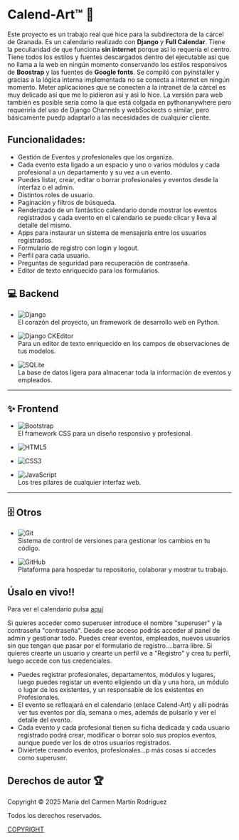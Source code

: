 # Calend-Art™ 📅

Este proyecto es un trabajo real que hice para la subdirectora de la cárcel de Granada. Es un calendario realizado con **Django** y **Full Calendar**. Tiene la peculiaridad de que funciona **sin internet** porque así lo requería el centro. Tiene todos los estilos y fuentes descargados dentro del ejecutable así que no llama a la web en ningún momento conservando los estilos responsivos de **Boostrap** y las fuentes de **Google fonts**. Se compiló con pyinstaller y gracias a la lógica interna implementada no se conecta a internet en ningún momento. Meter aplicaciones que se conecten a la intranet de la cárcel es muy delicado así que me lo pidieron así y asi lo hice.
La versión para web también es posible sería como la que está colgada en pythonanywhere pero requeriría del uso de Django Channels y webSockects o similar, pero básicamente puedp adaptarlo a las necesidades de cualquier cliente.

## Funcionalidades:

- Gestión de Eventos y profesionales que los organiza.
- Cada evento esta ligado a un espacio y uno o varios módulos y cada profesional a un departamento y su vez a un evento.
- Puedes listar, crear, editar o borrar profesionales y eventos desde la interfaz o el admin.
- Distintos roles de usuario.
- Paginación y filtros de búsqueda.
- Renderizado de un fantástico calendario donde mostrar los eventos registrados y cada evento en el calendario se puede clicar y lleva al detalle del mismo.
- Apps para instaurar un sistema de mensajería entre los usuarios registrados.
- Formulario de registro con login y logout.
- Perfil para cada usuario.
- Preguntas de seguridad para recuperación de contraseña.
- Editor de texto enriquecido para los formularios.


## 💻 Backend
- ![Django](https://img.shields.io/badge/Django-092E20?style=for-the-badge&logo=django&logoColor=white)  
  El corazón del proyecto, un framework de desarrollo web en Python.  

- ![Django CKEditor](https://img.shields.io/badge/Django_CKEditor-5-green?style=for-the-badge&logo=ckeditor&logoColor=white)  
  Para un editor de texto enriquecido en los campos de observaciones de tus modelos.  

- ![SQLite](https://img.shields.io/badge/SQLite-003B57?style=for-the-badge&logo=sqlite&logoColor=white)  
  La base de datos ligera para almacenar toda la información de eventos y empleados.  

---

## ✨ Frontend
- ![Bootstrap](https://img.shields.io/badge/Bootstrap_4-7952B3?style=for-the-badge&logo=bootstrap&logoColor=white)  
  El framework CSS para un diseño responsivo y profesional.  

- ![HTML5](https://img.shields.io/badge/HTML5-E34F26?style=for-the-badge&logo=html5&logoColor=white)  
- ![CSS3](https://img.shields.io/badge/CSS3-1572B6?style=for-the-badge&logo=css3&logoColor=white)  
- ![JavaScript](https://img.shields.io/badge/JavaScript-F7DF1E?style=for-the-badge&logo=javascript&logoColor=black)  
  Los tres pilares de cualquier interfaz web.  

---

## 🗄️ Otros
- ![Git](https://img.shields.io/badge/Git-F05032?style=for-the-badge&logo=git&logoColor=white)  
  Sistema de control de versiones para gestionar los cambios en tu código.  

- ![GitHub](https://img.shields.io/badge/GitHub-181717?style=for-the-badge&logo=github&logoColor=white)  
  Plataforma para hospedar tu repositorio, colaborar y mostrar tu trabajo.


## Úsalo en vivo!!

Para ver el calendario pulsa [aquí](https://may1985.pythonanywhere.com/)

Si quieres acceder como superuser introduce el nombre "superuser" y la contraseña "contraseña". Desde ese acceso podrás acceder al panel de admin y gestionar todo. Puedes crear 
eventos, empleados, nuevos usuarios sin que tengan que pasar por el formulario de registro....barra libre.
Si quieres crearte un usuario y crearte un perfil ve a "Registro" y crea tu perfil, luego accede con tus credenciales.

- Puedes registrar profesionales, departamentos, módulos y lugares, luego puedes registar un evento eligiendo un día y una hora, un módulo o lugar de los existentes, y un responsable
de los existentes en Profesionales.
- El evento se refleajará en el calendario (enlace Calend-Art) y allí podrás ver tus eventos por día, semana o mes, además de pulsarlo y ver el detalle del evento.
- Cada evento y cada profesional tienen su ficha dedicada y cada usuario registrado podrá crear, modificar o borrar solo sus propios eventos, aunque puede ver los de otros
usuarios registrados.
- Diviértete creando eventos, profesionales...p más cosas si accedes como superuser.

## Derechos de autor 🏆

Copyright © 2025 María del Carmen Martín Rodríguez 

Todos los derechos reservados.

[COPYRIGHT](COPYRIGHT)
